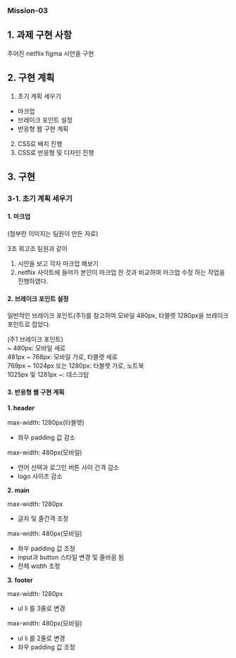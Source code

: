 ### Mission-03

## 1. 과제 구현 사항

주어진 netflix figma 시안을 구현

## 2. 구현 계획

1. 초기 계획 세우기

- 마크업 <br/>
- 브레이크 포인트 설정<br/>
- 반응형 웹 구현 계획<br/>

2. CSS로 배치 진행
3. CSS로 반응형 및 디자인 진행

## 3. 구현

### 3-1. 초기 계획 세우기

#### 1. 마크업

(첨부한 이미지는 팀원이 만든 자료)

3조 회고조 팀원과 같이

1. 시안을 보고 각자 마크업 해보기
2. netflix 사이트에 들어가 본인이 마크업 한 것과 비교하여 마크업 수정
   하는 작업을 진행하였다.

#### 2. 브레이크 포인트 설정

일반적인 브레이크 포인트(주1)를 참고하여 모바일 480px, 타블렛 1280px을 브레이크 포인트로 잡았다.

(주1 브레이크 포인트)<br/>
~ 480px: 모바일 세로<br/>
481px ~ 768px: 모바일 가로, 타블렛 세로<br/>
769px ~ 1024px 또는 1280px: 타블렛 가로, 노트북<br/>
1025px 및 1281px ~: 데스크탑<br/>

#### 3. 반응형 웹 구현 계획

<b>1. header</b>

   max-width: 1280px(타블렛)

   - 좌우 padding 값 감소

   max-width: 480px(모바일)

   - 언어 선택과 로그인 버튼 사이 간격 감소
   - logo 사이즈 감소

<b>2. main</b>
   
   max-width: 1280px

   - 글자 및 줄간격 조정

   max-width: 480px(모바일)

   - 좌우 padding 값 조정
   - input과 button 스타일 변경 및 줄바꿈 됨
   - 전체 width 조정

<b>3. footer</b>
   
   max-width: 1280px

   - ul li 를 3줄로 변경

   max-width: 480px(모바일)

   - ul li 를 2줄로 변경
   - 좌우 padding 값 조정
